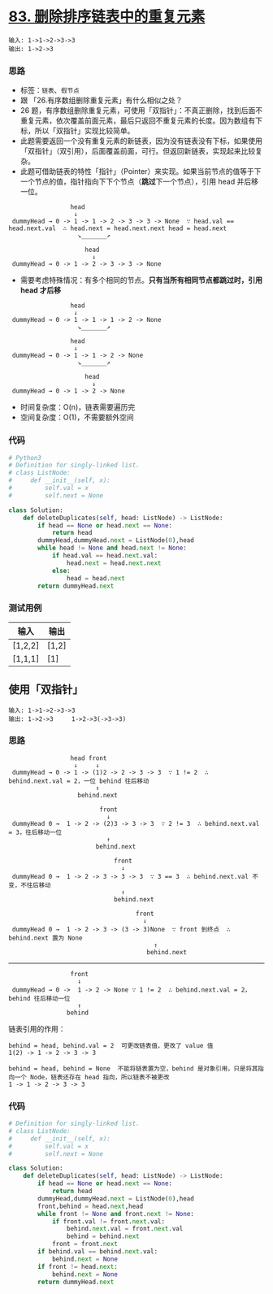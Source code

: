 # [ 83. 删除排序链表中的重复元素](https://leetcode-cn.com/problems/remove-duplicates-from-sorted-list/)

```
输入: 1->1->2->3->3  
输出: 1->2->3
```

### 思路

- 标签：`链表`、`假节点`
- 跟 「26.有序数组删除重复元素」有什么相似之处？
- 26 题，有序数组删除重复元素，可使用「双指针」：不真正删除，找到后面不重复元素，依次覆盖前面元素，最后只返回不重复元素的长度。因为数组有下标，所以「双指针」实现比较简单。
- 此题需要返回一个没有重复元素的新链表，因为没有链表没有下标，如果使用「双指针」（双引用），后面覆盖前面，可行。但返回新链表，实现起来比较复杂。
- 此题可借助链表的特性「指针」（Pointer）来实现。如果当前节点的值等于下一个节点的值，指针指向下下个节点（**跳过**下一个节点），引用 head 并后移一位。

```
                 head 
                  ↓    
 dummyHead → 0 -> 1 -> 1 -> 2 -> 3 -> 3 -> None  ∵ head.val == head.next.val  ∴ head.next = head.next.next head = head.next
                   ↘_______↗
```

```
                     head 
                       ↓    
 dummyHead → 0 -> 1 -> 2 -> 3 -> 3 -> None
```

- 需要考虑特殊情况：有多个相同的节点。**只有当所有相同节点都跳过时，引用 head 才后移**

```
                 head 
                  ↓    
 dummyHead → 0 -> 1 -> 1 -> 1 -> 2 -> None
                   ↘_______↗
```

```
                 head 
                  ↓    
 dummyHead → 0 -> 1 -> 1 -> 2 -> None
                   ↘_______↗
```

```
                     head 
                       ↓    
 dummyHead → 0 -> 1 -> 2 -> None
```

- 时间复杂度：O(n)，链表需要遍历完
- 空间复杂度：O(1)，不需要额外空间

### 代码

```python
# Python3
# Definition for singly-linked list.
# class ListNode:
#     def __init__(self, x):
#         self.val = x
#         self.next = None

class Solution:
    def deleteDuplicates(self, head: ListNode) -> ListNode:
        if head == None or head.next == None:
            return head
        dummyHead,dummyHead.next = ListNode(0),head
        while head != None and head.next != None:
            if head.val == head.next.val:
                head.next = head.next.next
            else:
                head = head.next
        return dummyHead.next
```

### 测试用例

| 输入    | 输出  |
| ------- | ----- |
| [1,2,2] | [1,2] |
| [1,1,1] | [1]   |

## 使用「双指针」

```
输入: 1->1->2->3->3  
输出: 1->2->3     1->2->3(->3->3)
```

### 思路


```
                 head front
                  ↓     ↓
 dummyHead → 0 -> 1 -> (1)2 -> 2 -> 3 -> 3  ∵ 1 != 2  ∴ behind.next.val = 2，一位 behind 往后移动
                        ↑
                   behind.next
```

```
                         front
                           ↓
 dummyHead 0 →  1 -> 2 -> (2)3 -> 3 -> 3  ∵ 2 != 3  ∴ behind.next.val = 3，往后移动一位
                           ↑
                        behind.next
```

```
                             front
                               ↓
 dummyHead 0 →  1 -> 2 -> 3 -> 3 -> 3  ∵ 3 == 3  ∴ behind.next.val 不变，不往后移动
                               ↑
                             behind.next
```

```
                                   front
                                     ↓
 dummyHead 0 →  1 -> 2 -> 3 -> (3 -> 3)None  ∵ front 到终点  ∴ behind.next 置为 None
                                        ↑
                                      behind.next
```

---

```
                 front
                   ↓ 
 dummyHead → 0 ->  1 -> 2 -> None ∵ 1 != 2  ∴ behind.next.val = 2，behind 往后移动一位
                   ↑
                behind 
```

链表引用的作用：

```
behind = head, behind.val = 2  可更改链表值，更改了 value 值
1(2) -> 1 -> 2 -> 3 -> 3  

behind = head, behind = None  不能将链表置为空，behind 是对象引用，只是将其指向一个 Node，链表还存在 head 指向，所以链表不被更改
1 -> 1 -> 2 -> 3 -> 3  
```

### 代码

```Python
# Definition for singly-linked list.
# class ListNode:
#     def __init__(self, x):
#         self.val = x
#         self.next = None

class Solution:
    def deleteDuplicates(self, head: ListNode) -> ListNode:
        if head == None or head.next == None:
            return head
        dummyHead,dummyHead.next = ListNode(0),head
        front,behind = head.next,head
        while front != None and front.next != None:
            if front.val != front.next.val:
                behind.next.val = front.next.val
                behind = behind.next
            front = front.next
        if behind.val == behind.next.val:
            behind.next = None
        if front != head.next:
            behind.next = None
        return dummyHead.next
```


